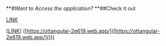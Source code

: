 ***#Want to Access the application?*
**##Check it out


[LINK](https://ottangular-2e619.web.app/)

[[LINK]()] ([https://ottangular-2e619.web.app/]([https://ottangular-2e619.web.app/]()))
